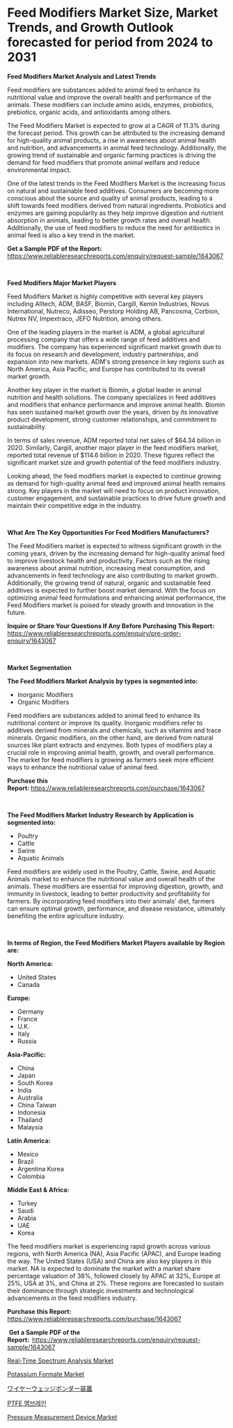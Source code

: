 <p><h1>Feed Modifiers Market Size, Market Trends, and Growth Outlook forecasted for period from 2024 to 2031</h1></p><p><strong>Feed Modifiers Market Analysis and Latest Trends</strong></p>
<p><p>Feed modifiers are substances added to animal feed to enhance its nutritional value and improve the overall health and performance of the animals. These modifiers can include amino acids, enzymes, probiotics, prebiotics, organic acids, and antioxidants among others.</p><p>The Feed Modifiers Market is expected to grow at a CAGR of 11.3% during the forecast period. This growth can be attributed to the increasing demand for high-quality animal products, a rise in awareness about animal health and nutrition, and advancements in animal feed technology. Additionally, the growing trend of sustainable and organic farming practices is driving the demand for feed modifiers that promote animal welfare and reduce environmental impact.</p><p>One of the latest trends in the Feed Modifiers Market is the increasing focus on natural and sustainable feed additives. Consumers are becoming more conscious about the source and quality of animal products, leading to a shift towards feed modifiers derived from natural ingredients. Probiotics and enzymes are gaining popularity as they help improve digestion and nutrient absorption in animals, leading to better growth rates and overall health. Additionally, the use of feed modifiers to reduce the need for antibiotics in animal feed is also a key trend in the market.</p></p>
<p><strong>Get a Sample PDF of the Report:&nbsp;</strong> <a href="https://www.reliableresearchreports.com/enquiry/request-sample/1643067">https://www.reliableresearchreports.com/enquiry/request-sample/1643067</a></p>
<p>&nbsp;</p>
<p><strong>Feed Modifiers Major Market Players</strong></p>
<p><p>Feed Modifiers Market is highly competitive with several key players including Alltech, ADM, BASF, Biomin, Cargill, Kemin Industries, Novus International, Nutreco, Adisseo, Perstorp Holding AB, Pancosma, Corbion, Nutrex NV, Impextraco, JEFO Nutrition, among others.</p><p>One of the leading players in the market is ADM, a global agricultural processing company that offers a wide range of feed additives and modifiers. The company has experienced significant market growth due to its focus on research and development, industry partnerships, and expansion into new markets. ADM's strong presence in key regions such as North America, Asia Pacific, and Europe has contributed to its overall market growth.</p><p>Another key player in the market is Biomin, a global leader in animal nutrition and health solutions. The company specializes in feed additives and modifiers that enhance performance and improve animal health. Biomin has seen sustained market growth over the years, driven by its innovative product development, strong customer relationships, and commitment to sustainability.</p><p>In terms of sales revenue, ADM reported total net sales of $64.34 billion in 2020. Similarly, Cargill, another major player in the feed modifiers market, reported total revenue of $114.6 billion in 2020. These figures reflect the significant market size and growth potential of the feed modifiers industry.</p><p>Looking ahead, the feed modifiers market is expected to continue growing as demand for high-quality animal feed and improved animal health remains strong. Key players in the market will need to focus on product innovation, customer engagement, and sustainable practices to drive future growth and maintain their competitive edge in the industry.</p></p>
<p>&nbsp;</p>
<p><strong>What Are The Key Opportunities For Feed Modifiers Manufacturers?</strong></p>
<p><p>The Feed Modifiers market is expected to witness significant growth in the coming years, driven by the increasing demand for high-quality animal feed to improve livestock health and productivity. Factors such as the rising awareness about animal nutrition, increasing meat consumption, and advancements in feed technology are also contributing to market growth. Additionally, the growing trend of natural, organic and sustainable feed additives is expected to further boost market demand. With the focus on optimizing animal feed formulations and enhancing animal performance, the Feed Modifiers market is poised for steady growth and innovation in the future.</p></p>
<p><strong>Inquire or Share Your Questions If Any Before Purchasing This Report:</strong> <a href="https://www.reliableresearchreports.com/enquiry/pre-order-enquiry/1643067">https://www.reliableresearchreports.com/enquiry/pre-order-enquiry/1643067</a></p>
<p>&nbsp;</p>
<p><strong>Market Segmentation</strong></p>
<p><strong>The Feed Modifiers Market Analysis by types is segmented into:</strong></p>
<p><ul><li>Inorganic Modifiers</li><li>Organic Modifiers</li></ul></p>
<p><p>Feed modifiers are substances added to animal feed to enhance its nutritional content or improve its quality. Inorganic modifiers refer to additives derived from minerals and chemicals, such as vitamins and trace minerals. Organic modifiers, on the other hand, are derived from natural sources like plant extracts and enzymes. Both types of modifiers play a crucial role in improving animal health, growth, and overall performance. The market for feed modifiers is growing as farmers seek more efficient ways to enhance the nutritional value of animal feed.</p></p>
<p><strong>Purchase this Report:&nbsp;</strong><a href="https://www.reliableresearchreports.com/purchase/1643067">https://www.reliableresearchreports.com/purchase/1643067</a></p>
<p>&nbsp;</p>
<p><strong>The Feed Modifiers Market Industry Research by Application is segmented into:</strong></p>
<p><ul><li>Poultry</li><li>Cattle</li><li>Swine</li><li>Aquatic Animals</li></ul></p>
<p><p>Feed modifiers are widely used in the Poultry, Cattle, Swine, and Aquatic Animals market to enhance the nutritional value and overall health of the animals. These modifiers are essential for improving digestion, growth, and immunity in livestock, leading to better productivity and profitability for farmers. By incorporating feed modifiers into their animals' diet, farmers can ensure optimal growth, performance, and disease resistance, ultimately benefiting the entire agriculture industry.</p></p>
<p>&nbsp;</p>
<p><strong>In terms of Region, the Feed Modifiers Market Players available by Region are:</strong></p>
<p>
    <p> <strong> North America: </strong>
        <ul>
            <li>United States</li>
            <li>Canada</li>
        </ul>
        </p> 
    <p> <strong> Europe: </strong>
        <ul>
            <li>Germany</li>
            <li>France</li>
            <li>U.K.</li>
            <li>Italy</li>
            <li>Russia</li>
        </ul>
        </p> 
    <p> <strong> Asia-Pacific: </strong>
        <ul>
            <li>China</li>
            <li>Japan</li>
            <li>South Korea</li>
            <li>India</li>
            <li>Australia</li>
            <li>China Taiwan</li>
            <li>Indonesia</li>
            <li>Thailand</li>
            <li>Malaysia</li>
        </ul>
        </p> 
    <p> <strong> Latin America: </strong>
        <ul>
            <li>Mexico</li>
            <li>Brazil</li>
            <li>Argentina Korea</li>
            <li>Colombia</li>
        </ul>
        </p> 
    <p> <strong> Middle East & Africa: </strong>
        <ul>
            <li>Turkey</li>
            <li>Saudi</li>
            <li>Arabia</li>
            <li>UAE</li>
            <li>Korea</li>
        </ul>
    </p>
    </p>
<p><p>The feed modifiers market is experiencing rapid growth across various regions, with North America (NA), Asia Pacific (APAC), and Europe leading the way. The United States (USA) and China are also key players in this market. NA is expected to dominate the market with a market share percentage valuation of 38%, followed closely by APAC at 32%, Europe at 25%, USA at 3%, and China at 2%. These regions are forecasted to sustain their dominance through strategic investments and technological advancements in the feed modifiers industry.</p></p>
<p><strong>Purchase this Report: </strong><a href="https://www.reliableresearchreports.com/purchase/1643067">https://www.reliableresearchreports.com/purchase/1643067</a></p>
<p>&nbsp;<strong>Get a Sample PDF of the Report:&nbsp;&nbsp;</strong><a href="https://www.reliableresearchreports.com/enquiry/request-sample/1643067">https://www.reliableresearchreports.com/enquiry/request-sample/1643067</a></p>
<p><strong></strong></p>
<p><p><a href="https://issuu.com/reportprime-2/docs/real-time-spectrum-analysis-market-size-2030.pptx">Real-Time Spectrum Analysis Market</a></p><p><a href="https://view.publitas.com/reportprime-1/potassium-formate-market-provides-a-comprehensive-analysis-including-a-macro-overview-of-the-market-as-well-as-micro-details-such-as-market-size-and-competitive-landscape/">Potassium Formate Market</a></p><p><a href="https://medium.com/@fabiclaf/%E3%83%AF%E3%82%A4%E3%83%A4%E3%82%A6%E3%82%A7%E3%83%83%E3%82%B8%E3%83%9C%E3%83%B3%E3%83%80%E3%83%BC%E6%A9%9F%E5%99%A8%E5%B8%82%E5%A0%B4%E3%81%AF-%E5%B8%82%E5%A0%B4%E3%82%B7%E3%82%A7%E3%82%A2-%E3%82%B5%E3%82%A4%E3%82%BA-2031%E5%B9%B4%E3%81%BE%E3%81%A7%E3%81%AE%E4%BA%88%E6%B8%AC%E3%81%AB%E7%84%A6%E7%82%B9%E3%82%92%E5%BD%93%E3%81%A6%E3%81%A6%E3%81%84%E3%81%BE%E3%81%99-ddf39e81621d">ワイヤーウェッジボンダー装置</a></p><p><a href="https://medium.com/@cierrahayes645/ptfe-%EB%A7%89-%EC%8B%9C%EC%9E%A5-%EC%9C%A0%ED%98%95-%EC%9D%91%EC%9A%A9-%EB%B0%8F-%EC%A7%80%EB%A6%AC%EB%B3%84-%EC%A2%85%ED%95%A9-%ED%8F%89%EA%B0%80-9af7bd8cbea8">PTFE 멤브레인</a></p><p><a href="https://github.com/dx0328/Market-Research-Report-List-1/blob/main/pressure-measurement-device-market.md">Pressure Measurement Device Market</a></p></p>